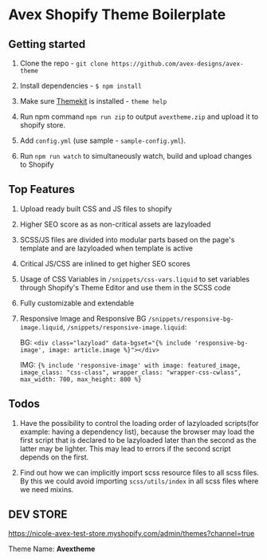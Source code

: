 # Avex Shopify Theme Boilerplate


## Getting started

1. Clone the repo - `git clone https://github.com/avex-designs/avex-theme`

2. Install dependencies - `$ npm install`

3. Make sure [Themekit](https://shopify.github.io/themekit) is installed - `theme help`

4. Run npm command `npm run zip` to output `avextheme.zip` and upload it to shopify store.

5. Add `config.yml` (use sample - `sample-config.yml`).

6. Run `npm run watch` to simultaneously watch, build and upload changes to Shopify




## Top Features

1. Upload ready built CSS and JS files to shopify

2. Higher SEO score as as non-critical assets are lazyloaded

3. SCSS/JS files are divided into modular parts based on the page's template and are lazyloaded when template is active

4. Critical JS/CSS are inlined to get higher SEO scores

5. Usage of CSS Variables in `/snippets/css-vars.liquid` to set variables through Shopify's Theme Editor and use them in the SCSS code

6. Fully customizable and extendable

7. Responsive Image and Responsive BG `/snippets/responsive-bg-image.liquid`, `/snippets/responsive-image.liquid`:

    BG: ```<div class="lazyload" data-bgset="{% include 'responsive-bg-image', image: article.image %}"></div>```
    
    IMG: ```{% include 'responsive-image' with image: featured_image, image_class: "css-class", wrapper_class: "wrapper-css-cwlass", max_width: 700, max_height: 800 %}```


## Todos

1. Have the possibility to control the loading order of lazyloaded scripts(for example: having a dependency list), because the browser may load the first script that is declared to be lazyloaded later than the second as the latter may be lighter. This may lead to errors if the second script depends on the first.

2. Find out how we can implicitly import scss resource files to all scss files. By this we could avoid importing `scss/utils/index` in all scss files where we need mixins. 



## DEV STORE

https://nicole-avex-test-store.myshopify.com/admin/themes?channel=true

Theme Name: __Avextheme__
